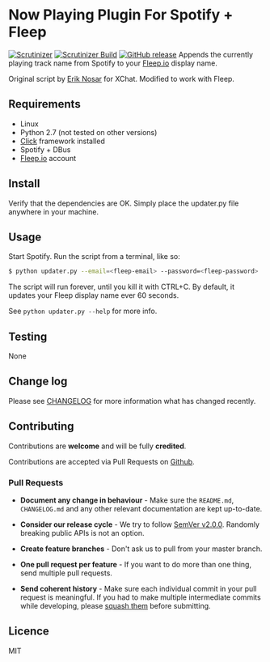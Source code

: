 # Now Playing Plugin For Spotify + Fleep

[![Scrutinizer](https://img.shields.io/scrutinizer/g/anroots/spotify-fleep-nowplaying.svg)](https://scrutinizer-ci.com/g/anroots/spotify-fleep-nowplaying)
[![Scrutinizer Build](https://img.shields.io/scrutinizer/build/g/anroots/spotify-fleep-nowplaying.svg)](https://scrutinizer-ci.com/g/anroots/spotify-fleep-nowplaying)
[![GitHub release](https://img.shields.io/github/release/qubyte/rubidium.svg)](https://github.com/anroots/spotify-fleep-nowplaying/releases)
Appends the currently playing track name from Spotify to your [Fleep.io](https://fleep.io) display name.

Original script by [Erik Nosar](https://github.com/enosar/xchat-spotify-np) for XChat. Modified to work with Fleep.

## Requirements

- Linux
- Python 2.7 (not tested on other versions)
- [Click](http://click.pocoo.org/4/) framework installed
- Spotify + DBus
- [Fleep.io](https://fleep.io) account

## Install

Verify that the dependencies are OK. Simply place the updater.py file anywhere in your machine.

## Usage

Start Spotify. Run the script from a terminal, like so:
```bash
$ python updater.py --email=<fleep-email> --password=<fleep-password>
```

The script will run forever, until you kill it with CTRL+C. By default, it updates your Fleep display name ever 60 seconds.

See `python updater.py --help` for more info.

## Testing

None

## Change log

Please see [CHANGELOG](CHANGELOG.md) for more information what has changed recently.

## Contributing

Contributions are **welcome** and will be fully **credited**.

Contributions are accepted via Pull Requests on [Github](https://github.com/anroots/spotify-fleep-nowplaying).

### Pull Requests

- **Document any change in behaviour** - Make sure the `README.md`, `CHANGELOG.md` and any other relevant documentation are kept up-to-date.

- **Consider our release cycle** - We try to follow [SemVer v2.0.0](http://semver.org/). Randomly breaking public APIs is not an option.

- **Create feature branches** - Don't ask us to pull from your master branch.

- **One pull request per feature** - If you want to do more than one thing, send multiple pull requests.

- **Send coherent history** - Make sure each individual commit in your pull request is meaningful. If you had to make multiple intermediate commits while developing, please [squash them](http://www.git-scm.com/book/en/v2/Git-Tools-Rewriting-History#Changing-Multiple-Commit-Messages) before submitting.

## Licence

MIT